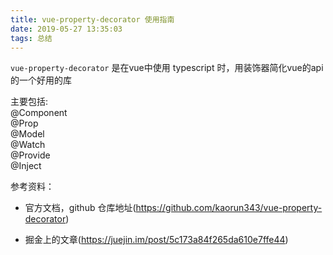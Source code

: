 ```yaml
---
title: vue-property-decorator 使用指南
date: 2019-05-27 13:35:03
tags: 总结
---
```


`vue-property-decorator` 是在vue中使用 typescript 时，用装饰器简化vue的api 的一个好用的库

主要包括:  
@Component  
@Prop  
@Model  
@Watch  
@Provide  
@Inject  


参考资料：
- 官方文档，github 仓库地址(https://github.com/kaorun343/vue-property-decorator)

- 掘金上的文章(https://juejin.im/post/5c173a84f265da610e7ffe44)